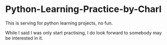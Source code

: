 # Python-Learning-Practice-by-Charl
This is serving for python learning projects, no fun.

While I said I was only start practising, I do look forward to somebody may be interested in it.
